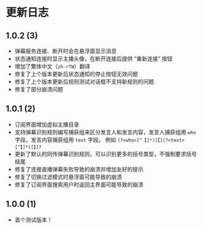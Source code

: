 # 更新日志

## 1.0.2 (3)

- 弹幕服务连接、断开时会在悬浮窗显示消息
- 状态通知连接时显示主播头像，在断开连接后提供 “重新连接” 按钮
- 增加了繁体中文（`zh-rTW`）翻译
- 修复了上个版本更新后状态通知的停止按钮无效问题
- 修复了上个版本更新后规则测试对话框不支持新规则的问题
- 修复了部分崩溃问题

## 1.0.1 (2)

- 订阅界面增加虚拟主播目录
- 支持弹幕识别规则编写捕获组来区分发言人和发言内容，发言人捕获组用 `who` 字段，发言内容捕获组用 `text` 字段。
  例如 `(?<who>[^【]*)[【](?<text>[^】]*)[】]?`
- 更新了默认的同传弹幕识别规则，可以识别更多的括号类型，不强制要求括号结尾
- 修复了连接直播弹幕失败导致的崩溃并增加友好的提示
- 修复了切换过滤模式时悬浮窗可能导致的崩溃
- 修复了订阅界面搜索用户时返回主界面可能导致的崩溃

## 1.0.0 (1)

- 首个测试版本！
